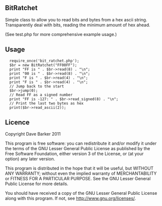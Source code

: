BitRatchet
----------

Simple class to allow you to read bits and bytes from a hex ascii string. Transparently deal with bits, reading the minimum amount of hex ahead.

(See test.php for more comprehensive example usage.)

Usage
-----

      require_once('bit_ratchet.php');
      $br = new BitRatchet("FF00FF");
      print "FF is " . $br->read(8) . "\n";
      print "00 is " . $br->read(8) . "\n";
      print "F is " . $br->read(4) . "\n";
      print "F is " . $br->read(4) . "\n";
      // Jump back to the start
      $br->jump(0);
      // Read FF as a signed number
      print "FF is -127: " . $br->read_signed(8) . "\n";
      // Print the last two bytes as hex
      print($br->read_ascii(2));

Licence
-------

Copyright Dave Barker 2011

 This program is free software: you can redistribute it and/or modify
 it under the terms of the GNU Lesser General Public License as published by
 the Free Software Foundation, either version 3 of the License, or
 (at your option) any later version.

 This program is distributed in the hope that it will be useful,
 but WITHOUT ANY WARRANTY; without even the implied warranty of
 MERCHANTABILITY or FITNESS FOR A PARTICULAR PURPOSE.  See the
 GNU Lesser General Public License for more details.

 You should have received a copy of the GNU Lesser General Public License
 along with this program.  If not, see <http://www.gnu.org/licenses/>.
